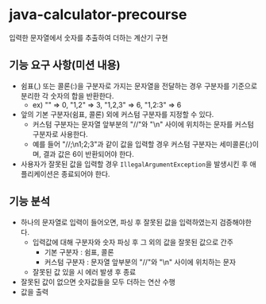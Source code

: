 # java-calculator-precourse
입력한 문자열에서 숫자를 추출하여 더하는 계산기 구현

## 기능 요구 사항(미션 내용)
* 쉼표(,) 또는 콜론(:)을 구분자로 가지는 문자열을 전달하는 경우 구분자를 기준으로 분리한 각 숫자의 합을 반환한다.
    * ex) "" => 0, "1,2" => 3, "1,2,3" => 6, "1,2:3" => 6
* 앞의 기본 구분자(쉼표, 콜론) 외에 커스텀 구분자를 지정할 수 있다.
    * 커스텀 구분자는 문자열 앞부분의 "//"와 "\n" 사이에 위치하는 문자를 커스텀 구분자로 사용한다.
    * 예를 들어 "//;\n1;2;3"과 같이 값을 입력할 경우 커스텀 구분자는 세미콜론(;)이며, 결과 값은 6이 반환되어야 한다.
* 사용자가 잘못된 값을 입력할 경우 `IllegalArgumentException`을 발생시킨 후 애플리케이션은 종료되어야 한다.

## 기능 분석
* 하나의 문자열로 입력이 들어오면, 파싱 후 잘못된 값을 입력하였는지 검증해야한다.
    * 입력값에 대해 구분자와 숫자 파싱 후 그 외의 값을 잘못된 값으로 간주
        * 기본 구분자 : 쉼표, 콜론
        * 커스텀 구분자 : 문자열 앞부분의 "//"와 "\n" 사이에 위치하는 문자 
    * 잘못된 값 있을 시 에러 발생 후 종료
* 잘못된 값이 없으면 숫자값들을 모두 더하는 연산 수행
* 값을 출력
